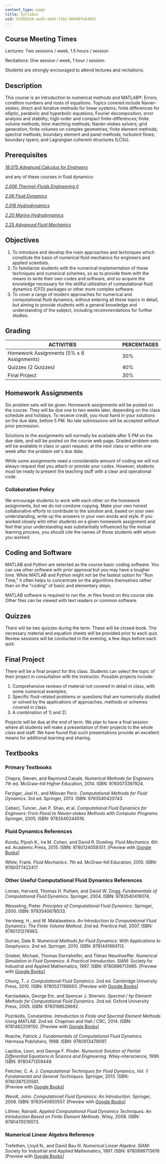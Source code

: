 ```yaml
---
content_type: page
title: Syllabus
uid: b25852e6-ae45-a8dd-7181-86690fa64055
---
```


Course Meeting Times
--------------------

Lectures: Two sessions / week, 1.5 hours / session

Recitations: One session / week, 1 hour / session

Students are strongly encouraged to attend lectures and recitations.

Description
-----------

This course is an introduction to numerical methods and MATLAB®: Errors, condition numbers and roots of equations. Topics covered include Navier-stokes; direct and iterative methods for linear systems; finite differences for elliptic, parabolic and hyperbolic equations; Fourier decomposition, error analysis and stability; high-order and compact finite-differences; finite volume methods; time marching methods; Navier-stokes solvers; grid generation; finite volumes on complex geometries; finite element methods; spectral methods; boundary element and panel methods; turbulent flows; boundary layers; and Lagrangian coherent structures (LCSs).

Prerequisites
-------------

[_18.075 Advanced Calculus for Engineers_](/courses/18-075-advanced-calculus-for-engineers-fall-2004)

and any of these courses in fluid dynamics:

[_2.006 Thermal-Fluids Engineering II_](http://student.mit.edu/catalog/m2a.html#2.006)

[_2.06 Fluid Dynamics_](/courses/2-06-fluid-dynamics-spring-2013)

[_2.016 Hydrodynamics_](/courses/2-016-hydrodynamics-13-012-fall-2005)

[_2.20 Marine Hydrodynamics_](/courses/2-20-marine-hydrodynamics-13-021-spring-2005)

[_2.25 Advanced Fluid Mechanics_](/courses/2-25-advanced-fluid-mechanics-fall-2013)

Objectives
----------

1.  To introduce and develop the main approaches and techniques which constitute the basis of numerical fluid mechanics for engineers and applied scientists.
2.  To familiarize students with the numerical implementation of these techniques and numerical schemes, so as to provide them with the means to write their own codes and software, and so acquire the knowledge necessary for the skillful utilization of computational fluid dynamics (CFD) packages or other more complex software.
3.  To cover a range of modern approaches for numerical and computational fluid dynamics, without entering all these topics in detail, but aiming to provide students with a general knowledge and understanding of the subject, including recommendations for further studies.

Grading
-------

| ACTIVITIES | PERCENTAGES |
| --- | --- |
| Homework Assignments (5% x 6 Assignments) | 30% |
| Quizzes (2 Quizzes) | 40% |
| Final Project | 30% 

Homework Assignments
--------------------

Six problem sets will be given. Homework assignments will be posted on the course. They will be due one to two weeks later, depending on the class schedule and holidays. To receive credit, you must hand in your solutions on the due date, before 5 PM. No late submissions will be accepted without prior permission.

Solutions to the assignments will normally be available after 5 PM on the due date, and will be posted on the course web page. Graded problem sets will be available in class or upon request; at the next class or within one week after the problem set's due date.

While some assignments need a considerable amount of coding we will not always request that you attach or provide your codes. However, students must be ready to present the teaching stuff with a clear and operational code.

### Collaboration Policy

We encourage students to work with each other on the homework assignments, but we do not condone copying. Make your own honest collaborative efforts to contribute to the solution and, based on your own understanding, write up the answers in your own words and style. If you worked closely with other students on a given homework assignment and feel that your understanding was substantially influenced by the mutual learning process, you should cite the names of those students with whom you worked.

Coding and Software
-------------------

MATLAB and Python are selected as the course basic coding software. You can use other software with prior approval but you may have a tougher time. While MATLAB and Python might not be the fastest option for "Run Time," it often helps to concentrate on the algorithms themselves rather than on the "coding" of basic and elementary steps.

MATLAB software is required to run the .m files found on this course site. Other files can be viewed with text readers or common software.

Quizzes
-------

There will be two quizzes during the term. These will be closed-book. The necessary material and equation sheets will be provided prior to each quiz. Review sessions will be conducted in the evening, a few days before each quiz.

Final Project
-------------

There will be a final project for this class. Students can select the topic of their project in consultation with the instructor. Possible projects include:

1.  Comprehensive reviews of material not covered in detail in class, with some numerical examples;
2.  Specific fluid-related problems or questions that are numerically studied or solved by the applications of approaches, methods or schemes covered in class;
3.  A combination of 1) and 2).

Projects will be due at the end of term. We plan to have a final session where all students will make a presentation of their projects to the whole class and staff. We have found that such presentations provide an excellent means for additional learning and sharing.

Textbooks
---------

### Primary Textbooks

Chapra, Steven, and Raymond Canale. _Numerical Methods for Engineers_. 7th ed. McGraw–hill Higher Education, 2014. ISBN: 9780073397924.

Ferziger, Joel H., and Milovan Peric. _Computational Methods for Fluid Dynamics_. 3rd ed. Springer, 2013. ISBN: 9783540420743.

Cebeci, Tuncer, Jian P. Shao, et al. _Computational Fluid Dynamics for Engineers: From Panel to Navier-stokes Methods with Computer Programs_. Springer, 2005. ISBN: 9783540244516.

### Fluid Dynamics References

Kundu, Pijush K., Ira M. Cohen, and David R. Dowling. _Fluid Mechanics_. 6th ed. Academic Press, 2015. ISBN: 9780124059351. \[Preview with [Google Books](http://books.google.com/books?id=EehDBAAAQBAJ&pg=PAfrontcover)\]

White, Frank. _Fluid Mechanics_. 7th ed. McGraw-hill Education, 2010. ISBN: 9780077422417.

### Other Useful Computational Fluid Dynamics References

Lomax, Harvard, Thomas H. Pulliam, and David W. Zingg. _Fundamentals of Computational Fluid Dynamics_. Springer, 2004. ISBN: 9783540416074.

Wesseling, Pieter. _Principles of Computational Fluid Dynamics_. Springer, 2000. ISBN: 9783540678533.

Versteeg, H., and W. Malalasekera. _An Introduction to Computational Fluid Dynamics: The Finite Volume Method_. 2nd ed. Prentice Hall, 2007. ISBN: 9780131274983.

Durran, Dale R. _Numerical Methods for Fluid Dynamics: With Applications to Geophysics_. 2nd ed. Springer, 2010. ISBN: 9781441964113.

Griebel, Michael, Thomas Dornsheifer, and Tilman Neunhoeffer. _Numerical Simulation in Fluid Dynamics: A Practical Introduction_. SIAM: Society for Industrial and Applied Mathematics, 1997. ISBN: 9780898713985. \[Preview with [Google Books](http://books.google.com/books?id=h9e4WVVeXwMC&pg=PAfrontcover)\]

Chung, T. J. _Computational Fluid Dynamics_. 2nd ed. Cambridge University Press, 2010. ISBN: 9780521769693. \[Preview with [Google Books](http://books.google.com/books?id=Cq6tqmMVJREC&pg=PAfrontcover)\]

Karniadakis, George Em, and Spencer J. Sherwin. _Spectral / hp Element Methods for Computational Fluid Dynamics_. 2nd ed. Oxford University Press, 2005. ISBN: 9780198528692.

Pozrikidis, Constantine. _Introduction to Finite and Spectral Element Methods Using MATLAB_. 2nd ed. Chapman and Hall / CRC, 2014. ISBN: 9781482209150. \[Preview with [Google Books](http://books.google.com/books?id=7syuAwAAQBAJ&pg=PAfrontcover)\]

Roache, Patrick J. _Fundamentals of Computational Fluid Dynamics_. Hermosa Publishers, 1998. ISBN: 9780913478097.

Lapidus, Leon, and George F. Pinder. _Numerical Solution of Partial Differential Equations in Science and Engineering_. Wiley-interscience, 1999. ISBN: 9780471359449.

Fletcher, C. A. J. _Computational Techniques for Fluid Dynamics, Vol. 1: Fundamental and General Techniques._ Springer, 2013. ISBN: 9780387530581.  
\[Preview with [Google Books](http://books.google.com/books?id=KplQ9VP--cwC&pg=PAfrontcover)\]

Wendt, John. _Computational Fluid Dynamics: An Introduction_. Springer, 2008. ISBN: 9783540850557. \[Preview with [Google Books](http://books.google.com/books?id=IIUkqI-HNbQC&pg=PAfrontcover)\]

Löhner, Rainald. _Applied Computational Fluid Dynamics Techniques: An Introduction Based on Finite Element Methods_. Wiley, 2008. ISBN: 9780470519073.

### Numerical Linear Algebra Reference

Trefethen, Lloyd N., and David Bau III. _Numerical Linear Algebra_. SIAM: Society for Industrial and Applied Mathematics, 1997. ISBN: 9780898713619. \[Preview with [Google Books](http://books.google.com/books?id=4Mou5YpRD_kC&pg=PAfrontcover)\]